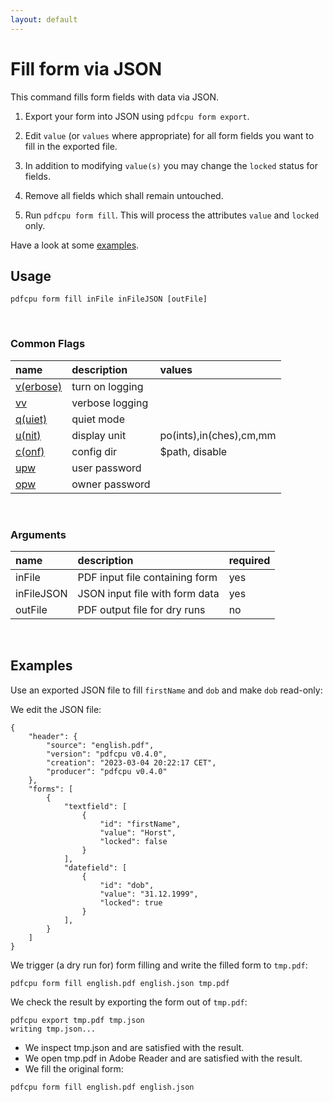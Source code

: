 ```yaml
---
layout: default
---
```


# Fill form via JSON

This command fills form fields with data via JSON.

1. Export your form into JSON using `pdfcpu form export`.

2. Edit `value` (or `values` where appropriate) for all form fields you want to fill in the exported file.

3. In addition to modifying `value(s)` you may change the `locked` status for fields.

3. Remove all fields which shall remain untouched.

4. Run `pdfcpu form fill`. This will process the attributes `value` and `locked` only.

Have a look at some [examples](#examples). 

## Usage

```
pdfcpu form fill inFile inFileJSON [outFile]
```
<br>

### Common Flags

| name                                            | description     | values
|:------------------------------------------------|:----------------|:-------
| [v(erbose)](../getting_started/common_flags.md) | turn on logging |
| [vv](../getting_started/common_flags.md)        | verbose logging |
| [q(uiet)](../getting_started/common_flags.md)   | quiet mode      |
| [u(nit)](../getting_started/common_flags.md)    | display unit    | po(ints),in(ches),cm,mm
| [c(onf)](../getting_started/common_flags.md)       | config dir      | $path, disable
| [upw](../getting_started/common_flags.md)          | user password   |
| [opw](../getting_started/common_flags.md)          | owner password  |

<br>

### Arguments

| name         | description         | required
|:-------------|:--------------------|:--------
| inFile       | PDF input file containing form      | yes
| inFileJSON   | JSON input file with form data    | yes
| outFile      | PDF output file for dry runs      | no

<br>

## Examples

Use an exported JSON file to fill `firstName` and `dob` and make `dob` read-only:

We edit the JSON file:
```
{
	"header": {
		"source": "english.pdf",
		"version": "pdfcpu v0.4.0",
		"creation": "2023-03-04 20:22:17 CET",
		"producer": "pdfcpu v0.4.0"
	},
	"forms": [
		{
			"textfield": [
				{
					"id": "firstName",
					"value": "Horst",
					"locked": false
				}
			],
			"datefield": [
				{
					"id": "dob",
					"value": "31.12.1999",
					"locked": true
				}
			],
		}
	]
}
```

We trigger (a dry run for) form filling and write the filled form to `tmp.pdf`:
```
pdfcpu form fill english.pdf english.json tmp.pdf
```

We check the result by exporting the form out of `tmp.pdf`:

```
pdfcpu export tmp.pdf tmp.json
writing tmp.json...
```

* We inspect tmp.json and are satisfied with the result.
* We open tmp.pdf in Adobe Reader and are satisfied with the result.
* We fill the original form:

```
pdfcpu form fill english.pdf english.json
```
